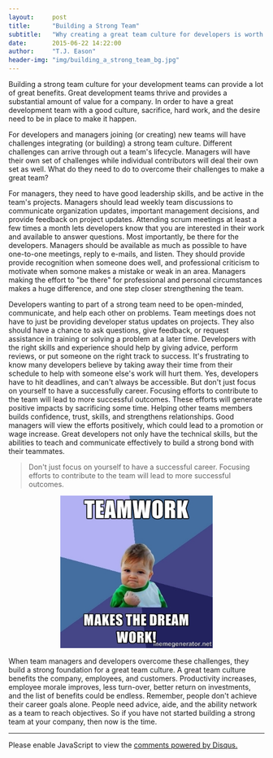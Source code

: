 ```yaml
---
layout:     post
title:      "Building a Strong Team"
subtitle:   "Why creating a great team culture for developers is worth it!"
date:       2015-06-22 14:22:00
author:     "T.J. Eason"
header-img: "img/building_a_strong_team_bg.jpg"
---
```


<p>
  Building a strong team culture for your development teams can provide a lot of
  great benefits. Great development teams thrive and provides a substantial amount
  of value for a company. In order to have a great development team with a good
  culture, sacrifice, hard work, and the desire need to be in place to make it
  happen.
</p>

<p>
  For developers and managers joining (or creating) new teams will have challenges
  integrating (or building) a strong team culture. Different challenges can arrive
  through out a team's lifecycle. Managers will have their own set of challenges
  while individual contributors will deal their own set as well. What do they need
  to do to overcome their challenges to make a great team?
</p>

<p>
  For managers, they need to have good leadership skills, and be active in the
  team's projects. Managers should lead weekly team discussions to communicate
  organization updates, important management decisions, and provide feedback on
  project updates. Attending scrum meetings at least a few times a month lets
  developers know that you are interested in their work and available to answer
  questions. Most importantly, be there for the developers. Managers should be
  available as much as possible to have one-to-one meetings, reply to e-mails,
  and listen. They should provide provide recognition when someone does well, and
  professional criticism to motivate when somone makes a mistake or weak in an area.
  Managers making the effort to "be there" for professional and personal
  circumstances makes a huge difference, and one step closer strengthening the team.
</p>

<p>
  Developers wanting to part of a strong team need to be open-minded, communicate,
  and help each other on problems. Team meetings does not have to just be providing
  developer status updates on projects. They also should have a chance to ask questions,
  give feedback, or request assistance in training or solving a problem at a later time.
  Developers with the right skills and experience should help by giving advice,
  perform reviews, or put someone on the right track to success. It's frustrating
  to know many developers believe by taking away their time from their schedule to
  help with someone else's work will hurt them. Yes, developers have to hit deadlines,
  and can't always be accessible. But don't just focus on yourself to have a successfully
  career. Focusing efforts to contribute to the team will lead to more successful
  outcomes. These efforts will generate positive impacts by sacrificing some time. Helping
  other teams members builds confidence, trust, skills, and strengthens relationships.
  Good managers will view the efforts positively, which could lead to a promotion
  or wage increase. Great developers not only have the technical skills, but the
  abilities to teach and communicate effectively to build a strong bond with their
  teammates.
</p>

> Don't just focus on yourself to have a successful career. Focusing efforts to
> contribute to the team will lead to more successful outcomes.

<center><img src="/img/teamwork_baby.jpg" width="300" height="300"/></center>

<p>
  When team managers and developers overcome these challenges, they build a strong
  foundation for a great team culture. A great team culture benefits the company,
  employees, and customers.  Productivity increases, employee morale improves, less
  turn-over, better return on investments, and the list of benefits could be endless.
  Remember, people don't achieve their career goals alone. People need advice, aide,
  and the ability network as a team to reach objectives. So if you have not started
  building a strong team at your company, then now is the time.
</p>

<hr />

<div id="disqus_thread"></div>
<script type="text/javascript">
/* * * CONFIGURATION VARIABLES: EDIT BEFORE PASTING INTO YOUR WEBPAGE * * */
var disqus_shortname = 'tjeasongithubio'; // required: replace example with your forum shortname

/* * * DON'T EDIT BELOW THIS LINE * * */
(function() {
  var dsq = document.createElement('script'); dsq.type = 'text/javascript'; dsq.async = true;
  dsq.src = '//' + disqus_shortname + '.disqus.com/embed.js';
  (document.getElementsByTagName('head')[0] || document.getElementsByTagName('body')[0]).appendChild(dsq);
  })();
  </script>
  <noscript>Please enable JavaScript to view the <a href="http://disqus.com/?ref_noscript">comments powered by Disqus.</a></noscript>
